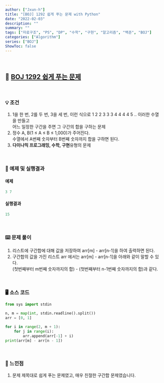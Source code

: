```yaml
---
author: ["Jxun-h"]
title: "[BOJ] 1292 쉽게 푸는 문제 with Python"
date: "2022-02-03"
description: ""
summary: ""
tags: ["자료구조", "PS", "DP", "수학", "구현", "알고리즘", "백준", "BOJ"]
categories: ["Algorithm"]
series: ["BOJ"]
ShowToc: false
---
```


<br>

## 📌 <a href="https://www.acmicpc.net/problem/1292" target="_blank">BOJ 1292 쉽게 푸는 문제</a>

<br>

### 💡 조건

1.  1을 한 번, 2를 두 번, 3을 세 번, 이런 식으로 1 2 2 3 3 3 4 4 4 4 5 .. 이러한 수열을 만들고  
    어느 일정한 구간을 주면 그 구간의 합을 구하는 문제
2.  정수 A, B(1 ≤ A ≤ B ≤ 1,000)가 주어진다.  
    수열에서 A번째 숫자부터 B번째 숫자까지 합을 구하면 된다.
3.  **다이나믹 프로그래밍, 수학, 구현**유형의 문제

<br>

### 🔖 예제 및 실행결과

#### 예제

```py
3 7
```

#### 실행결과

```py
15
```

<br>

### ⌨️ 문제 풀이

1.  리스트에 구간합에 대해 값을 저장하여 arr\[m\] - arr\[n-1\]을 하여 출력하면 된다.
2.  구간합의 값을 가진 리스트 arr 에서는 arr\[m\] - arr\[n-1\]을 아래와 같이 말할 수 있다.  
    (첫번째부터 m번째 숫자까지의 합) - (첫번째부터 n-1번째 숫자까지의 합)과 같다.

<br>

### 🖥 소스 코드

```py
from sys import stdin

n, m = map(int, stdin.readline().split())
arr = [0, 1]

for i in range(2, m + 1):
    for j in range(i):
        arr.append(arr[-1] + i)
print(arr[m] - arr[n - 1])
```

<br>

### 💾 느낀점

1.  문제 제목대로 쉽게 푸는 문제였고, 매우 친절한 구간합 문제였습니다.